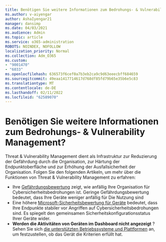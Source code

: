 ```yaml
---
title: Benötigen Sie weitere Informationen zum Bedrohungs- & Vulnerability Management?
ms.author: v-aiyengar
author: AshaIyengar21
manager: dansimp
ms.date: 04/03/2021
ms.audience: Admin
ms.topic: article
ms.service: o365-administration
ROBOTS: NOINDEX, NOFOLLOW
localization_priority: Normal
ms.collection: Adm_O365
ms.custom:
- "9001470"
- "6033"
ms.openlocfilehash: 636573f6cef0a7b3eb2ca9c9d63eeecbff684659
ms.sourcegitcommit: 49eaa1417714617d768df85fd79b65e35b6e5c83
ms.translationtype: MT
ms.contentlocale: de-DE
ms.lasthandoff: 02/11/2022
ms.locfileid: "62589070"
---
```

# <a name="need-to-know-more-on-threat--vulnerability-management"></a>Benötigen Sie weitere Informationen zum Bedrohungs- & Vulnerability Management?

Threat & Vulnerability Management dient als Infrastruktur zur Reduzierung der Gefährdung durch die Organisation, zur Härtung der Endpunktoberfläche und zur Erhöhung der Ausfallsicherheit der Organisation. Folgen Sie den folgenden Artikeln, um mehr über die Funktionen von Threat & Vulnerability Management zu erfahren:

- Ihre [Gefährdungsbewertung](https://docs.microsoft.com/windows/security/threat-protection/microsoft-defender-atp/tvm-exposure-score) zeigt, wie anfällig Ihre Organisation für Cybersicherheitsbedrohungen ist. Geringe Gefährdungsbewertung bedeutet, dass Ihre Geräte weniger anfällig für Die Nutzung sind
- Eine höhere [Microsoft-Sicherheitsbewertung für Geräte](https://docs.microsoft.com/windows/security/threat-protection/microsoft-defender-atp/tvm-microsoft-secure-score-devices) bedeutet, dass Ihre Endpunkte stabiler vor Angriffen auf Cybersicherheitsbedrohungen sind. Es spiegelt den gemeinsamen Sicherheitskonfigurationsstatus Ihrer Geräte wider.
- **Werden die Aktivitäten von Geräten im Dashboard nicht angezeigt** ? Sehen Sie sich [die unterstützten Betriebssysteme und Plattformen](https://docs.microsoft.com/windows/security/threat-protection/microsoft-defender-atp/tvm-supported-os) an, um festzustellen, ob das Gerät die Kriterien erfüllt hat.
